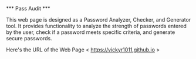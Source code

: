 *** Pass Audit ***

This web page is designed as a Password Analyzer, Checker, and Generator tool. It provides functionality to analyze the strength of passwords entered by the user, check if a password meets specific criteria, and generate secure passwords.

Here's the URL of the Web Page < https://vickyr1011.github.io >
